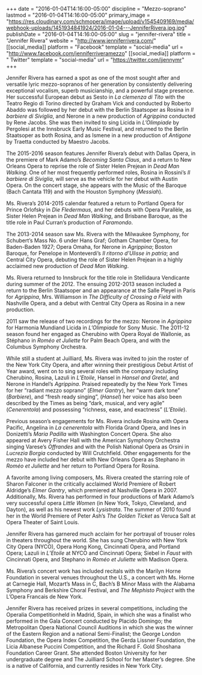 +++
date = "2016-01-04T14:16:00-05:00"
discipline = "Mezzo-soprano"
lastmod = "2016-01-04T14:16:00-05:00"
primary_image = "https://res.cloudinary.com/schmopera/image/upload/v1545409169/media/webhook-uploads/1451934841924/2016-01-04---JenniferRivera.jpg.jpg"
publishDate = "2016-01-04T14:16:00-05:00"
slug = "jennifer-rivera"
title = "Jennifer Rivera"
website = "http://www.jenniferrivera.com/"
[[social_media]]
platform = "Facebook"
template = "social-media"
url = "http://www.facebook.com/jenniferriveramezzo"
[[social_media]]
platform = " Twitter"
template = "social-media"
url = "https://twitter.com/jjennymr"
+++

Jennifer Rivera has earned a spot as one of the most sought after and versatile lyric mezzo-sopranos of her generation by consistently delivering exceptional vocalism, superb musicianship, and a powerful stage presence. Her successful European debut as Sesto in *La clemenza di Tito* with the Teatro Regio di Torino directed by Graham Vick and conducted by Roberto Abaddo was followed by her debut with the Berlin Staatsoper as Rosina in *Il barbiere di Siviglia*, and Nerone in a new production of *Agrippina* conducted by Rene Jacobs. She was then invited to sing Licida in *L’Olimpiade* by Pergolesi at the Innsbruck Early Music Festival, and returned to the Berlin Staatsoper as both Rosina, and as Ismene in a new production of *Antigone* by Traetta conducted by Maestro Jacobs.

The 2015-2016 season features Jennifer Rivera’s debut with Dallas Opera, in the premiere of Mark Adamo’s *Becoming Santa Claus*, and a return to New Orleans Opera to reprise the role of Sister Helen Prejean in *Dead Man Walking*. One of her most frequently performed roles, Rosina in Rossini’s *Il barbiere di Siviglia*, will serve as the vehicle for her debut with Austin Opera. On the concert stage, she appears with the Music of the Baroque (Bach Cantata 119) and with the Houston Symphony (*Messiah*).

Ms. Rivera’s 2014-2015 calendar featured a return to Portland Opera for Prince Orlofsky in *Die Fledermaus*, and her debuts with Opera Parallèle, as Sister Helen Prejean in *Dead Man Walking*, and Brisbane Baroque, as the title role in Paul Curran’s production of *Faramondo*.

The 2013-2014 season saw Ms. Rivera with the Milwaukee Symphony, for Schubert’s Mass No. 6 under Hans Graf; Gotham Chamber Opera, for Baden-Baden 1927; Opera Omaha, for Nerone in *Agrippina*; Boston Baroque, for Penelope in Monteverdi’s *Il ritorno d’Ulisse in patria*; and Central City Opera, debuting the role of Sister Helen Prejean in a highly acclaimed new production of *Dead Man Walking*.

Ms. Rivera returned to Innsbruck for the title role in Stellidaura Vendicante during summer of the 2012. The ensuing 2012-2013 season included a return to the Berlin Staatsoper and an appearance at the Salle Pleyel in Paris for *Agrippina*, Mrs. Williamson in *The Difficulty of Crossing a Field* with Nashville Opera, and a debut with Central City Opera as Rosina in a new production.

2011 saw the release of two recordings for the mezzo: Nerone in *Agrippina* for Harmonia Mundiand Licida in *L’Olimpiade* for Sony Music. The 2011-12 season found her engaged as Cherubino with Opera Royal de Wallonie, as Stéphano in *Roméo et Juliette* for Palm Beach Opera, and with the Columbus Symphony Orchestra.

While still a student at Juilliard, Ms. Rivera was invited to join the roster of the New York City Opera, and after winning their prestigious Debut Artist of Year award, went on to sing several roles with the company including Cherubino, Rosina, Lazuli in *L’Etoile*, Hansel in *Hansel and Gretel*, and Nerone in Handel’s *Agrippina*. Praised repeatedly by the New York Times for her “radiant mezzo soprano” (*Elmer Gantry*), her “warm dark tone” (*Barbiere*), and “fresh ready singing”, (*Hansel*) her voice has also been described by the Times as being “dark, musical, and very agile” (*Cenerentola*) and possessing “richness, ease, and exactness” (*L’Etoile*).

Previous season’s engagements for Ms. Rivera include Rosina with Opera Pacific, Angelina in *La cenerentola* with Florida Grand Opera, and Ines in Donizetti’s *Maria Padilla* with Washington Concert Opera. She also appeared at Avery Fisher Hall with the American Symphony Orchestra singing Varese’s *Offrandes* and with the Polish National Opera as Orsini in *Lucrezia Borgia* conducted by Will Crutchfield. Other engagements for the mezzo have included her debut with New Orleans Opera as Stephano in *Roméo et Juliette* and her return to Portland Opera for Rosina.

A favorite among living composers, Ms. Rivera created the starring role of Sharon Falconer in the critically acclaimed World Premiere of Robert Aldridge’s *Elmer Gantry*, which premiered at Nashville Opera in 2007. Additionally, Ms. Rivera has performed in four productions of Mark Adamo’s very successful opera *Little Women* (in New York, Tokyo, Cleveland, and Dayton), as well as his newest work *Lysistrata*. The summer of 2010 found her in the World Premiere of Peter Ash’s *The Golden Ticket* as Veruca Salt at Opera Theater of Saint Louis.

Jennifer Rivera has garnered much acclaim for her portrayal of trouser roles in theaters throughout the world. She has sung Cherubino with New York City Opera (NYCO), Opera Hong Kong, Cincinnati Opera, and Portland Opera; Lazuli in *L’Etoile* at NYCO and Cincinnati Opera; Siebel in *Faust* with Cincinnati Opera, and Stephano in *Roméo et Juliette* with Madison Opera.

Ms. Rivera’s concert work has included recitals with the Marilyn Horne Foundation in several venues throughout the U.S., a concert with Ms. Horne at Carnegie Hall, Mozart’s Mass in C, Bach’s B Minor Mass with the Alabama Symphony and Berkshire Choral Festival, and *The Mephisto Project* with the L’Opera Francais de New York.

Jennifer Rivera has received prizes in several competitions, including the Operalia Competitionheld in Madrid, Spain, in which she was a finalist who performed in the Gala Concert conducted by Placido Domingo; the Metropolitan Opera National Council Auditions in which she was the winner of the Eastern Region and a national Semi-Finalist; the George London Foundation, the Opera Index Competition, the Gerda Lissner Foundation, the Licia Albanese Puccini Competition, and the Richard F. Gold Shoshana Foundation Career Grant. She attended Boston University for her undergraduate degree and The Juilliard School for her Master’s degree. She is a native of California, and currently resides in New York City.
